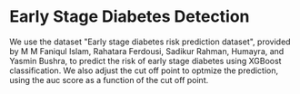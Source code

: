 # Early Stage Diabetes Detection

We use the dataset "Early stage diabetes risk prediction dataset", provided by M M Faniqul Islam, Rahatara Ferdousi, Sadikur Rahman, Humayra, and Yasmin Bushra, to predict the risk of early stage diabetes using XGBoost classification. We also adjust the cut off point to optmize the prediction, using the auc score as a function of the cut off point.

